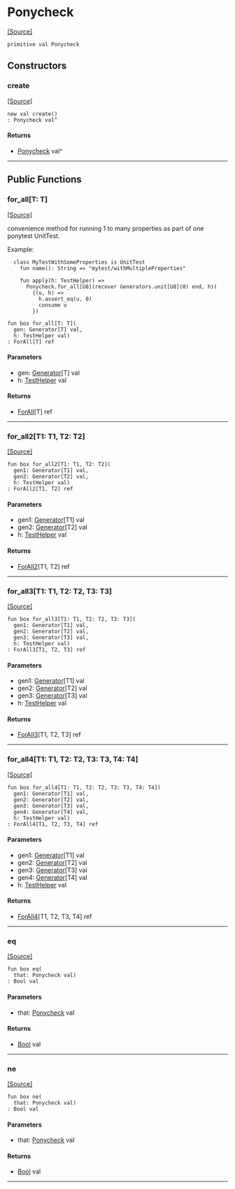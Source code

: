 # Ponycheck
<span class="source-link">[[Source]](src/ponycheck/ponycheck.md#L103)</span>
```pony
primitive val Ponycheck
```

## Constructors

### create
<span class="source-link">[[Source]](src/ponycheck/ponycheck.md#L103)</span>


```pony
new val create()
: Ponycheck val^
```

#### Returns

* [Ponycheck](ponycheck-Ponycheck.md) val^

---

## Public Functions

### for_all\[T: T\]
<span class="source-link">[[Source]](src/ponycheck/ponycheck.md#L104)</span>


convenience method for running 1 to many properties as part of
one ponytest UnitTest.

Example:

```pony
  class MyTestWithSomeProperties is UnitTest
    fun name(): String => "mytest/withMultipleProperties"

    fun apply(h: TestHelper) =>
      Ponycheck.for_all[U8](recover Generators.unit[U8](0) end, h)(
        {(u, h) =>
          h.assert_eq(u, 0)
          consume u
        })
```


```pony
fun box for_all[T: T](
  gen: Generator[T] val,
  h: TestHelper val)
: ForAll[T] ref
```
#### Parameters

*   gen: [Generator](ponycheck-Generator.md)\[T\] val
*   h: [TestHelper](ponytest-TestHelper.md) val

#### Returns

* [ForAll](ponycheck-ForAll.md)\[T\] ref

---

### for_all2\[T1: T1, T2: T2\]
<span class="source-link">[[Source]](src/ponycheck/ponycheck.md#L125)</span>


```pony
fun box for_all2[T1: T1, T2: T2](
  gen1: Generator[T1] val,
  gen2: Generator[T2] val,
  h: TestHelper val)
: ForAll2[T1, T2] ref
```
#### Parameters

*   gen1: [Generator](ponycheck-Generator.md)\[T1\] val
*   gen2: [Generator](ponycheck-Generator.md)\[T2\] val
*   h: [TestHelper](ponytest-TestHelper.md) val

#### Returns

* [ForAll2](ponycheck-ForAll2.md)\[T1, T2\] ref

---

### for_all3\[T1: T1, T2: T2, T3: T3\]
<span class="source-link">[[Source]](src/ponycheck/ponycheck.md#L133)</span>


```pony
fun box for_all3[T1: T1, T2: T2, T3: T3](
  gen1: Generator[T1] val,
  gen2: Generator[T2] val,
  gen3: Generator[T3] val,
  h: TestHelper val)
: ForAll3[T1, T2, T3] ref
```
#### Parameters

*   gen1: [Generator](ponycheck-Generator.md)\[T1\] val
*   gen2: [Generator](ponycheck-Generator.md)\[T2\] val
*   gen3: [Generator](ponycheck-Generator.md)\[T3\] val
*   h: [TestHelper](ponytest-TestHelper.md) val

#### Returns

* [ForAll3](ponycheck-ForAll3.md)\[T1, T2, T3\] ref

---

### for_all4\[T1: T1, T2: T2, T3: T3, T4: T4\]
<span class="source-link">[[Source]](src/ponycheck/ponycheck.md#L142)</span>


```pony
fun box for_all4[T1: T1, T2: T2, T3: T3, T4: T4](
  gen1: Generator[T1] val,
  gen2: Generator[T2] val,
  gen3: Generator[T3] val,
  gen4: Generator[T4] val,
  h: TestHelper val)
: ForAll4[T1, T2, T3, T4] ref
```
#### Parameters

*   gen1: [Generator](ponycheck-Generator.md)\[T1\] val
*   gen2: [Generator](ponycheck-Generator.md)\[T2\] val
*   gen3: [Generator](ponycheck-Generator.md)\[T3\] val
*   gen4: [Generator](ponycheck-Generator.md)\[T4\] val
*   h: [TestHelper](ponytest-TestHelper.md) val

#### Returns

* [ForAll4](ponycheck-ForAll4.md)\[T1, T2, T3, T4\] ref

---

### eq
<span class="source-link">[[Source]](src/ponycheck/ponycheck.md#L104)</span>


```pony
fun box eq(
  that: Ponycheck val)
: Bool val
```
#### Parameters

*   that: [Ponycheck](ponycheck-Ponycheck.md) val

#### Returns

* [Bool](builtin-Bool.md) val

---

### ne
<span class="source-link">[[Source]](src/ponycheck/ponycheck.md#L104)</span>


```pony
fun box ne(
  that: Ponycheck val)
: Bool val
```
#### Parameters

*   that: [Ponycheck](ponycheck-Ponycheck.md) val

#### Returns

* [Bool](builtin-Bool.md) val

---

